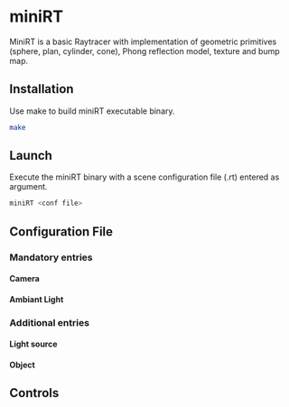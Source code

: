 # miniRT

MiniRT is a basic Raytracer with implementation of geometric primitives (sphere, plan, cylinder, cone), Phong reflection model, texture and bump map.


## Installation

Use make to build miniRT executable binary.

```bash
make
```


## Launch

Execute the miniRT binary with a scene configuration file (.rt) entered as argument.

```bash
miniRT <conf file>
```

## Configuration File

### Mandatory entries

#### Camera

#### Ambiant Light

### Additional entries

#### Light source

#### Object


## Controls
